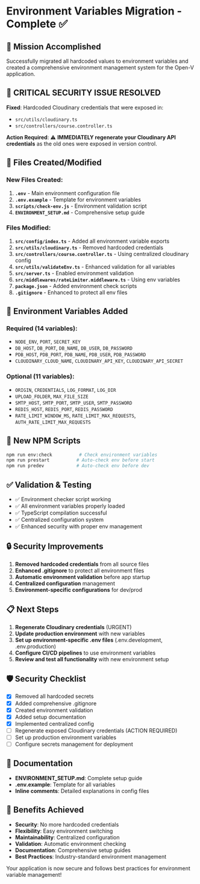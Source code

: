 # Environment Variables Migration - Complete ✅

## 🎯 Mission Accomplished

Successfully migrated all hardcoded values to environment variables and created a comprehensive environment management system for the Open-V application.

## 🚨 CRITICAL SECURITY ISSUE RESOLVED

**Fixed**: Hardcoded Cloudinary credentials that were exposed in:
- `src/utils/cloudinary.ts`
- `src/controllers/course.controller.ts`

**Action Required**: 
⚠️ **IMMEDIATELY regenerate your Cloudinary API credentials** as the old ones were exposed in version control.

## 📁 Files Created/Modified

### New Files Created:
1. **`.env`** - Main environment configuration file
2. **`.env.example`** - Template for environment variables
3. **`scripts/check-env.js`** - Environment validation script
4. **`ENVIRONMENT_SETUP.md`** - Comprehensive setup guide

### Files Modified:
1. **`src/config/index.ts`** - Added all environment variable exports
2. **`src/utils/cloudinary.ts`** - Removed hardcoded credentials
3. **`src/controllers/course.controller.ts`** - Using centralized cloudinary config
4. **`src/utils/validateEnv.ts`** - Enhanced validation for all variables
5. **`src/server.ts`** - Enabled environment validation
6. **`src/middlewares/rateLimiter.middleware.ts`** - Using env variables
7. **`package.json`** - Added environment check scripts
8. **`.gitignore`** - Enhanced to protect all env files

## 🔧 Environment Variables Added

### Required (14 variables):
- `NODE_ENV`, `PORT`, `SECRET_KEY`
- `DB_HOST`, `DB_PORT`, `DB_NAME`, `DB_USER`, `DB_PASSWORD`
- `PDB_HOST`, `PDB_PORT`, `PDB_NAME`, `PDB_USER`, `PDB_PASSWORD`
- `CLOUDINARY_CLOUD_NAME`, `CLOUDINARY_API_KEY`, `CLOUDINARY_API_SECRET`

### Optional (11 variables):
- `ORIGIN`, `CREDENTIALS`, `LOG_FORMAT`, `LOG_DIR`
- `UPLOAD_FOLDER`, `MAX_FILE_SIZE`
- `SMTP_HOST`, `SMTP_PORT`, `SMTP_USER`, `SMTP_PASSWORD`
- `REDIS_HOST`, `REDIS_PORT`, `REDIS_PASSWORD`
- `RATE_LIMIT_WINDOW_MS`, `RATE_LIMIT_MAX_REQUESTS`, `AUTH_RATE_LIMIT_MAX_REQUESTS`

## 🚀 New NPM Scripts

```bash
npm run env:check          # Check environment variables
npm run prestart          # Auto-check env before start
npm run predev            # Auto-check env before dev
```

## ✅ Validation & Testing

- ✅ Environment checker script working
- ✅ All environment variables properly loaded
- ✅ TypeScript compilation successful
- ✅ Centralized configuration system
- ✅ Enhanced security with proper env management

## 🔒 Security Improvements

1. **Removed hardcoded credentials** from all source files
2. **Enhanced .gitignore** to protect all environment files
3. **Automatic environment validation** before app startup
4. **Centralized configuration** management
5. **Environment-specific configurations** for dev/prod

## 📋 Next Steps

1. **Regenerate Cloudinary credentials** (URGENT)
2. **Update production environment** with new variables
3. **Set up environment-specific .env files** (.env.development, .env.production)
4. **Configure CI/CD pipelines** to use environment variables
5. **Review and test all functionality** with new environment setup

## 🛡️ Security Checklist

- [x] Removed all hardcoded secrets
- [x] Added comprehensive .gitignore
- [x] Created environment validation
- [x] Added setup documentation
- [x] Implemented centralized config
- [ ] Regenerate exposed Cloudinary credentials (ACTION REQUIRED)
- [ ] Set up production environment variables
- [ ] Configure secrets management for deployment

## 📖 Documentation

- **ENVIRONMENT_SETUP.md**: Complete setup guide
- **.env.example**: Template for all variables
- **Inline comments**: Detailed explanations in config files

## 🎉 Benefits Achieved

- **Security**: No more hardcoded credentials
- **Flexibility**: Easy environment switching
- **Maintainability**: Centralized configuration
- **Validation**: Automatic environment checking
- **Documentation**: Comprehensive setup guides
- **Best Practices**: Industry-standard environment management

Your application is now secure and follows best practices for environment variable management!
